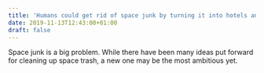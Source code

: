 ```yaml
---
title: 'Humans could get rid of space junk by turning it into hotels and storage depots'
date: 2019-11-13T12:43:00+01:00
draft: false
---
```


Space junk is a big problem. While there have been many ideas put forward for cleaning up space trash, a new one may be the most ambitious yet.